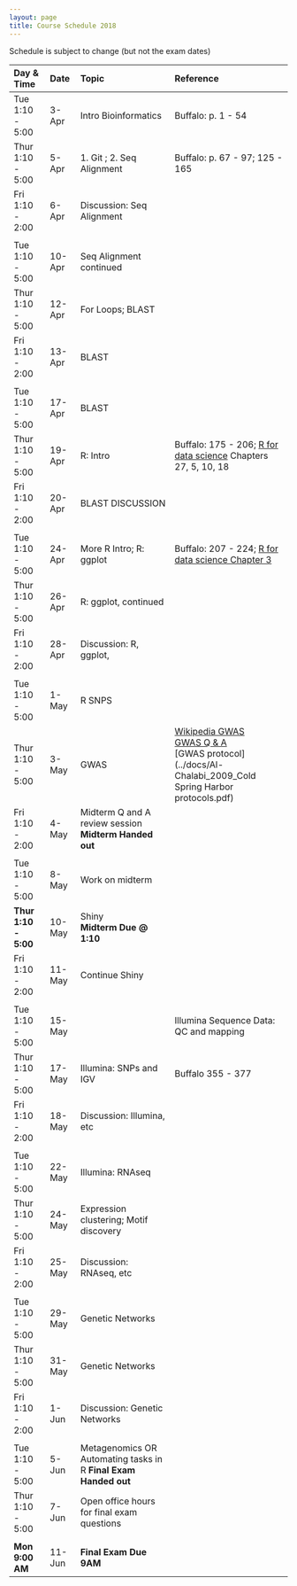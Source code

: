 ```yaml
---
layout: page
title: Course Schedule 2018
---
```


Schedule is subject to change (but not the exam dates)

| Day & Time        |  Date   |  Topic     | Reference
|:------------------|:--------|:-----------|:----------
| Tue 1:10 - 5:00   |  3-Apr  |  Intro Bioinformatics      | Buffalo: p. 1 - 54
| Thur 1:10 - 5:00  |  5-Apr  |  1. Git ; 2. Seq Alignment | Buffalo: p. 67 - 97; 125 - 165
| Fri 1:10 - 2:00   |  6-Apr  |  Discussion: Seq Alignment |
|                   |         |  
| Tue 1:10 - 5:00   |  10-Apr |  Seq Alignment continued   |
| Thur 1:10 - 5:00  |  12-Apr |  For Loops; BLAST          |
| Fri 1:10 - 2:00   |  13-Apr |  BLAST                     |
|                   |         |  
| Tue 1:10 - 5:00   |  17-Apr |  BLAST                     |
| Thur 1:10 - 5:00  |  19-Apr |  R: Intro                  | Buffalo: 175 - 206; [R for data science](http://r4ds.had.co.nz/) Chapters 27, 5, 10, 18
| Fri 1:10 - 2:00   |  20-Apr |  BLAST DISCUSSION          | 
|                   |         |  
| Tue 1:10 - 5:00   |  24-Apr |  More R Intro; R: ggplot   | Buffalo: 207 - 224; [R for data science Chapter 3](http://r4ds.had.co.nz/data-visualisation.html)
| Thur 1:10 - 5:00  |  26-Apr |  R: ggplot, continued      |
| Fri 1:10 - 2:00   |  28-Apr |  Discussion: R, ggplot,    |
|                   |         |  |
| Tue 1:10 - 5:00   |  1-May  |  R SNPS                    | 
| Thur 1:10 - 5:00  |  3-May  |  GWAS                      | [Wikipedia GWAS](http://en.wikipedia.org/wiki/Genome-wide_association_study) <br>  [GWAS Q & A](../docs/Brookfield2010_BMC_Biol.pdf) <br> [GWAS protocol](../docs/Al-Chalabi_2009_Cold Spring Harbor protocols.pdf)
| Fri 1:10 - 2:00   |  4-May  |  Midterm Q and A review session __Midterm Handed out__
|                   |         |  
| Tue 1:10 - 5:00   |  8-May  | Work on midterm | 
| __Thur 1:10 - 5:00__  |  10-May  |  Shiny <br>  __Midterm Due @ 1:10__ | 
| Fri 1:10 - 2:00   |  11-May  |  Continue Shiny |
|                   |         |  |
| Tue 1:10 - 5:00   |  15-May |   | Illumina Sequence Data: QC and mapping | Buffalo: p. 339 - 351 <br> [Wikipedia FastQ](https://en.wikipedia.org/wiki/FASTQ_format) <br> [U Mich SAM wiki](http://genome.sph.umich.edu/wiki/SAM)
| Thur 1:10 - 5:00  |  17-May |   Illumina: SNPs and IGV | Buffalo 355 - 377
| Fri 1:10 - 2:00   |  18-May |  Discussion: Illumina, etc |
|                   |         |   |
| Tue 1:10 - 5:00   |  22-May |  Illumina: RNAseq  |
| Thur 1:10 - 5:00  |  24-May |  Expression clustering; Motif discovery |
| Fri 1:10 - 2:00   |  25-May |  Discussion: RNAseq, etc |
|                   |         |   |
| Tue 1:10 - 5:00   |  29-May |   Genetic Networks |
| Thur 1:10 - 5:00  |  31-May  |   Genetic Networks |
| Fri 1:10 - 2:00   |  1-Jun  |  Discussion: Genetic Networks |
|                   |         |   |
| Tue 1:10 - 5:00   |  5-Jun  |   Metagenomics OR Automating tasks in R __Final Exam Handed out__ |
| Thur 1:10 - 5:00  |  7-Jun  |  Open office hours for final exam questions  |
|                   |         | |
| __Mon 9:00 AM__   |  11-Jun | __Final Exam Due 9AM__ |